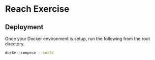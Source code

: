 # Reach Exercise


## Deployment

Once your Docker environment is setup, run the following from the root directory.
```bash
docker-compose --build
```